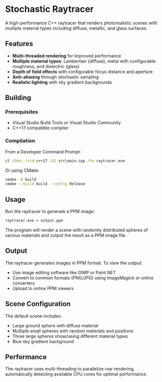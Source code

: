 # Stochastic Raytracer

A high-performance C++ raytracer that renders photorealistic scenes with multiple material types including diffuse, metallic, and glass surfaces.

## Features

- **Multi-threaded rendering** for improved performance
- **Multiple material types**: Lambertian (diffuse), metal with configurable roughness, and dielectric (glass)
- **Depth of field effects** with configurable focus distance and aperture
- **Anti-aliasing** through stochastic sampling
- **Realistic lighting** with sky gradient backgrounds

## Building

### Prerequisites
- Visual Studio Build Tools or Visual Studio Community
- C++17 compatible compiler

### Compilation

From a Developer Command Prompt:
```cmd
cl /EHsc /std:c++17 /O2 src\main.cpp /Fe:raytracer.exe
```

Or using CMake:
```cmd
cmake -B build
cmake --build build --config Release
```

## Usage

Run the raytracer to generate a PPM image:
```cmd
raytracer.exe > output.ppm
```

The program will render a scene with randomly distributed spheres of various materials and output the result as a PPM image file.

## Output

The raytracer generates images in PPM format. To view the output:
- Use image editing software like GIMP or Paint.NET
- Convert to common formats (PNG/JPG) using ImageMagick or online converters
- Upload to online PPM viewers

## Scene Configuration

The default scene includes:
- Large ground sphere with diffuse material
- Multiple small spheres with random materials and positions
- Three large spheres showcasing different material types
- Blue sky gradient background

## Performance

The raytracer uses multi-threading to parallelize row rendering, automatically detecting available CPU cores for optimal performance.